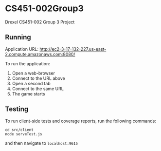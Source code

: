 # CS451-002Group3
Drexel CS451-002 Group 3 Project

## Running

Application URL: http://ec2-3-17-132-227.us-east-2.compute.amazonaws.com:8080/

To run the application:

1. Open a web-browser
2. Connect to the URL above
3. Open a second tab
4. Connect to the same URL
5. The game starts

## Testing

To run client-side tests and coverage reports, run the following commands:
```
cd src/client
node serveTest.js
```

and then navigate to `localhost:9615`
